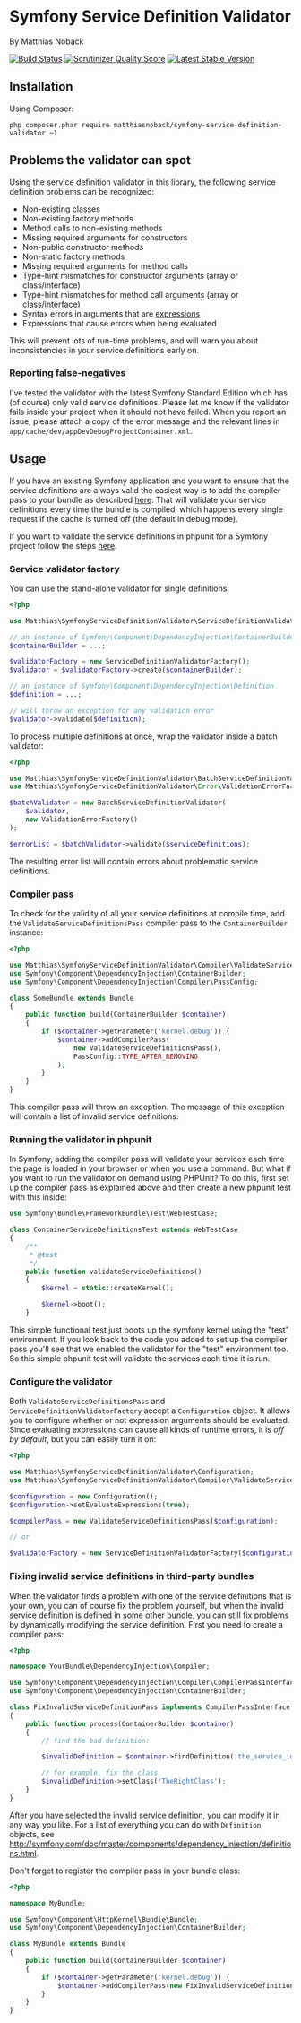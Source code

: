 # Symfony Service Definition Validator

By Matthias Noback

[![Build Status](https://secure.travis-ci.org/matthiasnoback/symfony-service-definition-validator.png)](http://travis-ci.org/matthiasnoback/symfony-service-definition-validator)
[![Scrutinizer Quality Score](https://scrutinizer-ci.com/g/matthiasnoback/symfony-service-definition-validator/badges/quality-score.png?s=c04fb4a34fa5d4c27f1e4ef0d8794c07b3c40e91)](https://scrutinizer-ci.com/g/matthiasnoback/symfony-service-definition-validator/)
[![Latest Stable Version](https://poser.pugx.org/matthiasnoback/symfony-service-definition-validator/v/stable.png)](https://packagist.org/packages/matthiasnoback/symfony-service-definition-validator)

## Installation

Using Composer:

    php composer.phar require matthiasnoback/symfony-service-definition-validator ~1

## Problems the validator can spot

Using the service definition validator in this library, the following service definition
problems can be recognized:

- Non-existing classes
- Non-existing factory methods
- Method calls to non-existing methods
- Missing required arguments for constructors
- Non-public constructor methods
- Non-static factory methods
- Missing required arguments for method calls
- Type-hint mismatches for constructor arguments (array or class/interface)
- Type-hint mismatches for method call arguments (array or class/interface)
- Syntax errors in arguments that are
  [expressions](http://symfony.com/doc/current/book/service_container.html#using-the-expression-language)
- Expressions that cause errors when being evaluated

This will prevent lots of run-time problems, and will warn you about inconsistencies in your
service definitions early on.

### Reporting false-negatives

I've tested the validator with the latest Symfony Standard Edition which has (of course) only valid service definitions.
Please let me know if the validator fails inside your project when it should not have failed. When you report an issue,
please attach a copy of the error message and the relevant lines in ``app/cache/dev/appDevDebugProjectContainer.xml``.

## Usage

If you have an existing Symfony application and you want to ensure that the service definitions are always valid the easiest way is to add the compiler pass to your bundle as described [here](https://github.com/matthiasnoback/symfony-service-definition-validator#compiler-pass). That will validate your service definitions every time the bundle is compiled, which happens every single request if the cache is turned off (the default in debug mode).

If you want to validate the service definitions in phpunit for a Symfony project follow the steps [here](https://github.com/matthiasnoback/symfony-service-definition-validator#running-the-validator-in-phpunit).

### Service validator factory

You can use the stand-alone validator for single definitions:

```php
<?php

use Matthias\SymfonyServiceDefinitionValidator\ServiceDefinitionValidatorFactory;

// an instance of Symfony\Component\DependencyInjection\ContainerBuilder
$containerBuilder = ...;

$validatorFactory = new ServiceDefinitionValidatorFactory();
$validator = $validatorFactory->create($containerBuilder);

// an instance of Symfony\Component\DependencyInjection\Definition
$definition = ...;

// will throw an exception for any validation error
$validator->validate($definition);
```

To process multiple definitions at once, wrap the validator inside a batch validator:

```php
<?php

use Matthias\SymfonyServiceDefinitionValidator\BatchServiceDefinitionValidator;
use Matthias\SymfonyServiceDefinitionValidator\Error\ValidationErrorFactory;

$batchValidator = new BatchServiceDefinitionValidator(
    $validator,
    new ValidationErrorFactory()
);

$errorList = $batchValidator->validate($serviceDefinitions);
```

The resulting error list will contain errors about problematic service definitions.

### Compiler pass

To check for the validity of all your service definitions at compile time, add the `ValidateServiceDefinitionsPass`
compiler pass to the `ContainerBuilder` instance:

```php
<?php

use Matthias\SymfonyServiceDefinitionValidator\Compiler\ValidateServiceDefinitionsPass;
use Symfony\Component\DependencyInjection\ContainerBuilder;
use Symfony\Component\DependencyInjection\Compiler\PassConfig;

class SomeBundle extends Bundle
{
    public function build(ContainerBuilder $container)
    {
        if ($container->getParameter('kernel.debug')) {
            $container->addCompilerPass(
                new ValidateServiceDefinitionsPass(),
                PassConfig::TYPE_AFTER_REMOVING
            );
        }
    }
}
```

This compiler pass will throw an exception. The message of this exception will contain a list
of invalid service definitions.

### Running the validator in phpunit
In Symfony, adding the compiler pass will validate your services each time the page is loaded in your browser or when you use a command. But what if you want to run the validator on demand using PHPUnit? To do this, first set up the compiler pass as explained above and then create a new phpunit test with this inside:
```php
use Symfony\Bundle\FrameworkBundle\Test\WebTestCase;

class ContainerServiceDefinitionsTest extends WebTestCase
{
    /**
     * @test
     */
    public function validateServiceDefinitions()
    {
        $kernel = static::createKernel();

        $kernel->boot();
    }
```

This simple functional test just boots up the symfony kernel using the "test" environment. If you look back to the code you added to set up the compiler pass you'll see that we enabled the validator for the "test" environment too. So this simple phpunit test will validate the services each time it is run.

### Configure the validator

Both ``ValidateServiceDefinitionsPass`` and ``ServiceDefinitionValidatorFactory`` accept a ``Configuration`` object.
It allows you to configure whether or not expression arguments should be evaluated. Since evaluating expressions can
cause all kinds of runtime errors, it is *off by default*, but you can easily turn it on:

```php
<?php

use Matthias\SymfonyServiceDefinitionValidator\Configuration;
use Matthias\SymfonyServiceDefinitionValidator\Compiler\ValidateServiceDefinitionsPass;

$configuration = new Configuration();
$configuration->setEvaluateExpressions(true);

$compilerPass = new ValidateServiceDefinitionsPass($configuration);

// or

$validatorFactory = new ServiceDefinitionValidatorFactory($configuration);
```

### Fixing invalid service definitions in third-party bundles

When the validator finds a problem with one of the service definitions that is your own, you can of course fix the
problem yourself, but when the invalid service definition is defined in some other bundle, you can still fix problems by
dynamically modifying the service definition. First you need to create a compiler pass:

```php
<?php

namespace YourBundle\DependencyInjection\Compiler;

use Symfony\Component\DependencyInjection\Compiler\CompilerPassInterface;
use Symfony\Component\DependencyInjection\ContainerBuilder;

class FixInvalidServiceDefinitionPass implements CompilerPassInterface
{
    public function process(ContainerBuilder $container)
    {
        // find the bad definition:

        $invalidDefinition = $container->findDefinition('the_service_id');

        // for example, fix the class
        $invalidDefinition->setClass('TheRightClass');
    }
}
```

After you have selected the invalid service definition, you can modify it in any way you like. For a list of everything
you can do with ``Definition`` objects, see
http://symfony.com/doc/master/components/dependency_injection/definitions.html.

Don't forget to register the compiler pass in your bundle class:

```php
<?php

namespace MyBundle;

use Symfony\Component\HttpKernel\Bundle\Bundle;
use Symfony\Component\DependencyInjection\ContainerBuilder;

class MyBundle extends Bundle
{
    public function build(ContainerBuilder $container)
    {
        if ($container->getParameter('kernel.debug')) {
            $container->addCompilerPass(new FixInvalidServiceDefinitionPass());
        }
    }
}
```

